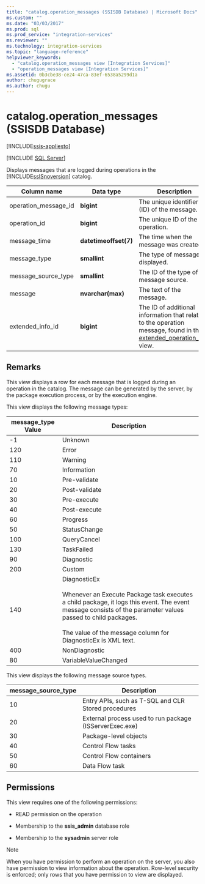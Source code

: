 ```yaml
---
title: "catalog.operation_messages (SSISDB Database) | Microsoft Docs"
ms.custom: ""
ms.date: "03/03/2017"
ms.prod: sql
ms.prod_service: "integration-services"
ms.reviewer: ""
ms.technology: integration-services
ms.topic: "language-reference"
helpviewer_keywords: 
  - "catalog.operation_messages view [Integration Services]"
  - "operation_messages view [Integration Services]"
ms.assetid: 0b3cbe38-ce24-47ca-83ef-6538a5299d1a
author: chugugrace
ms.author: chugu
---
```

# catalog.operation_messages (SSISDB Database)

[!INCLUDE[ssis-appliesto](../../includes/applies-to-version/sqlserver-ssis.md)]


[!INCLUDE [SQL Server](../../includes/applies-to-version/sqlserver.md)]

  Displays messages that are logged during operations in the [!INCLUDE[ssISnoversion](../../includes/ssisnoversion-md.md)] catalog.  
  
|Column name|Data type|Description|  
|-----------------|---------------|-----------------|  
|operation_message_id|**bigint**|The unique identifier (ID) of the message.|  
|operation_id|**bigint**|The unique ID of the operation.|  
|message_time|**datetimeoffset(7)**|The time when the message was created.|  
|message_type|**smallint**|The type of message displayed.|  
|message_source_type|**smallint**|The ID of the type of message source.|  
|message|**nvarchar(max)**|The text of the message.|  
|extended_info_id|**bigint**|The ID of additional information that relates to the operation message, found in the [extended_operation_info](../../integration-services/system-views/catalog-extended-operation-info-ssisdb-database.md) view.|  
  
## Remarks  
 This view displays a row for each message that is logged during an operation in the catalog. The message can be generated by the server, by the package execution process, or by the execution engine.  
  
 This view displays the following message types:  
  
|**message_type** Value|Description|  
|-----------------------------|-----------------|  
|-1|Unknown|  
|120|Error|  
|110|Warning|  
|70|Information|  
|10|Pre-validate|  
|20|Post-validate|  
|30|Pre-execute|  
|40|Post-execute|  
|60|Progress|  
|50|StatusChange|  
|100|QueryCancel|  
|130|TaskFailed|  
|90|Diagnostic|  
|200|Custom|  
|140|DiagnosticEx<br /><br /> Whenever an Execute Package task executes a child package, it logs this event. The event message consists of the parameter values passed to child packages.<br /><br /> The value of the message column for DiagnosticEx is XML text.|  
|400|NonDiagnostic|  
|80|VariableValueChanged|  
  
 This view displays the following message source types.  
  
|**message_source_type**|Description|  
|-------------------------------|-----------------|  
|10|Entry APIs, such as T-SQL and CLR Stored procedures|  
|20|External process used to run package (ISServerExec.exe)|  
|30|Package-level objects|  
|40|Control Flow tasks|  
|50|Control Flow containers|  
|60|Data Flow task|  
  
## Permissions  
 This view requires one of the following permissions:  
  
-   READ permission on the operation  
  
-   Membership to the **ssis_admin** database role  
  
-   Membership to the **sysadmin** server role  
  
> [!NOTE]  
>  When you have permission to perform an operation on the server, you also have permission to view information about the operation. Row-level security is enforced; only rows that you have permission to view are displayed.  
  
  
